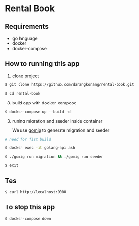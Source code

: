 # Rental Book

## Requirements
- go language
- docker
- docker-compose

## How to running this app

1. clone project

```sh
$ git clone https://github.com/danangkonang/rental-book.git

$ cd rental-book
```

3. build app with docker-compose

```docker
$ docker-compose up --build -d
```

3. runing migration and seeder inside container

    We use [gomig](https://github.com/danangkonang/migration-go-cli) to generate migration and seeder

```bash
# need for fist build

$ docker exec -it golang-api ash

$ ./gomig run migration && ./gomig run seeder

$ exit
```

## Tes

```bash
$ curl http://localhost:9000
```

## To stop this app
```docker
$ docker-compose down
```